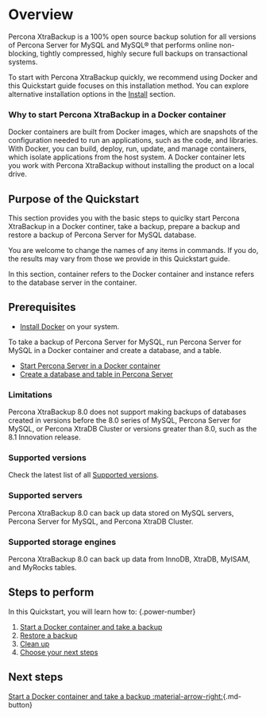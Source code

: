 # Overview

Percona XtraBackup is a 100% open source backup solution for all versions of Percona Server for MySQL and MySQL® that performs online non-blocking, tightly compressed, highly secure full backups on transactional systems.

To start with Percona XtraBackup quickly, we recommend using Docker and this Quickstart guide focuses on this installation method. You can explore alternative installation options in the [Install](installation.md) section.

### Why to start Percona XtraBackup in a Docker container

Docker containers are built from Docker images, which are snapshots of the configuration needed to run an applications, such as the code, and libraries. With Docker, you can build, deploy, run, update, and manage containers, which isolate applications from the host system. A Docker container lets you work with Percona XtraBackup without installing the product on a local drive.

## Purpose of the Quickstart

This section provides you with the basic steps to quiclky start Percona XtraBackup in a Docker continer, take a backup, prepare a backup and restore a backup of Percona Server for MySQL database.

You are welcome to change the names of any items in commands. If you do, the results may vary from those we provide in this Quickstart guide.

In this section, container refers to the Docker container and instance refers to the database server in the container.

## Prerequisites

* [Install Docker](https://docs.docker.com/engine/install/) on your system.

To take a backup of Percona Server for MySQL, run Percona Server for MySQL in a Docker container and create a database, and a table.

* [Start Percona Server in a Docker container](https://docs.percona.com/percona-server/8.0/quickstart-docker.html)
* [Create a database and table in Percona Server](https://docs.percona.com/percona-server/8.0/quickstart-docker.html#create-a-database)

### Limitations

Percona XtraBackup 8.0 does not support making backups of databases created in versions before the 8.0 series of MySQL, Percona Server for MySQL, or Percona XtraDB Cluster or versions greater than 8.0, such as the 8.1 Innovation release.

### Supported versions

Check the latest list of all [Supported versions](supported-versions.md).

### Supported servers

Percona XtraBackup 8.0 can back up data stored on MySQL servers, Percona Server for MySQL, and Percona XtraDB Cluster.

### Supported storage engines

Percona XtraBackup 8.0 can back up data from InnoDB, XtraDB, MyISAM, and MyRocks tables.

## Steps to perform

In this Quickstart, you will learn how to:
{.power-number}

1. [Start a Docker container and take a backup](quickstart-docker.md)
2. [Restore a backup](quickstart-restore-backup.md)
3. [Clean up](quickstart-exit.md)
4. [Choose your next steps](quickstart-next-steps.md)

## Next steps

[Start a Docker container and take a backup :material-arrow-right:](quickstart-docker.md){.md-button}

